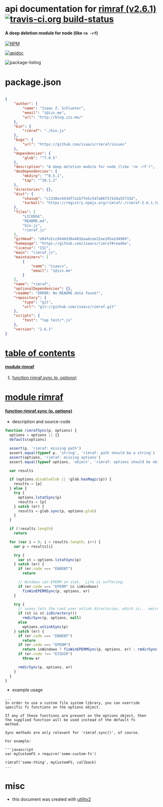 # api documentation for  [rimraf (v2.6.1)](https://github.com/isaacs/rimraf#readme)  [![travis-ci.org build-status](https://api.travis-ci.org/npmdoc/node-npmdoc-rimraf.svg)](https://travis-ci.org/npmdoc/node-npmdoc-rimraf)
#### A deep deletion module for node (like `rm -rf`)

[![NPM](https://nodei.co/npm/rimraf.png?downloads=true)](https://www.npmjs.com/package/rimraf)

[![apidoc](https://npmdoc.github.io/node-npmdoc-rimraf/build/screen-capture.buildNpmdoc.browser._2Fhome_2Ftravis_2Fbuild_2Fnpmdoc_2Fnode-npmdoc-rimraf_2Ftmp_2Fbuild_2Fapidoc.html.png)](https://npmdoc.github.io/node-npmdoc-rimraf/build..beta..travis-ci.org/apidoc.html)

![package-listing](https://npmdoc.github.io/node-npmdoc-rimraf/build/screen-capture.npmPackageListing.svg)



# package.json

```json

{
    "author": {
        "name": "Isaac Z. Schlueter",
        "email": "i@izs.me",
        "url": "http://blog.izs.me/"
    },
    "bin": {
        "rimraf": "./bin.js"
    },
    "bugs": {
        "url": "https://github.com/isaacs/rimraf/issues"
    },
    "dependencies": {
        "glob": "^7.0.5"
    },
    "description": "A deep deletion module for node (like 'rm -rf')",
    "devDependencies": {
        "mkdirp": "^0.5.1",
        "tap": "^10.1.2"
    },
    "directories": {},
    "dist": {
        "shasum": "c2338ec643df7a1b7fe5c54fa86f57428a55f33d",
        "tarball": "https://registry.npmjs.org/rimraf/-/rimraf-2.6.1.tgz"
    },
    "files": [
        "LICENSE",
        "README.md",
        "bin.js",
        "rimraf.js"
    ],
    "gitHead": "d84fe2cc6646d30a401baadcee22ae105a2d4909",
    "homepage": "https://github.com/isaacs/rimraf#readme",
    "license": "ISC",
    "main": "rimraf.js",
    "maintainers": [
        {
            "name": "isaacs",
            "email": "i@izs.me"
        }
    ],
    "name": "rimraf",
    "optionalDependencies": {},
    "readme": "ERROR: No README data found!",
    "repository": {
        "type": "git",
        "url": "git://github.com/isaacs/rimraf.git"
    },
    "scripts": {
        "test": "tap test/*.js"
    },
    "version": "2.6.1"
}
```



# <a name="apidoc.tableOfContents"></a>[table of contents](#apidoc.tableOfContents)

#### [module rimraf](#apidoc.module.rimraf)
1.  [function <span class="apidocSignatureSpan">rimraf.</span>sync (p, options)](#apidoc.element.rimraf.sync)



# <a name="apidoc.module.rimraf"></a>[module rimraf](#apidoc.module.rimraf)

#### <a name="apidoc.element.rimraf.sync"></a>[function <span class="apidocSignatureSpan">rimraf.</span>sync (p, options)](#apidoc.element.rimraf.sync)
- description and source-code
```javascript
function rimrafSync(p, options) {
  options = options || {}
  defaults(options)

  assert(p, 'rimraf: missing path')
  assert.equal(typeof p, 'string', 'rimraf: path should be a string')
  assert(options, 'rimraf: missing options')
  assert.equal(typeof options, 'object', 'rimraf: options should be object')

  var results

  if (options.disableGlob || !glob.hasMagic(p)) {
    results = [p]
  } else {
    try {
      options.lstatSync(p)
      results = [p]
    } catch (er) {
      results = glob.sync(p, options.glob)
    }
  }

  if (!results.length)
    return

  for (var i = 0; i < results.length; i++) {
    var p = results[i]

    try {
      var st = options.lstatSync(p)
    } catch (er) {
      if (er.code === "ENOENT")
        return

      // Windows can EPERM on stat.  Life is suffering.
      if (er.code === "EPERM" && isWindows)
        fixWinEPERMSync(p, options, er)
    }

    try {
      // sunos lets the root user unlink directories, which is... weird.
      if (st && st.isDirectory())
        rmdirSync(p, options, null)
      else
        options.unlinkSync(p)
    } catch (er) {
      if (er.code === "ENOENT")
        return
      if (er.code === "EPERM")
        return isWindows ? fixWinEPERMSync(p, options, er) : rmdirSync(p, options, er)
      if (er.code !== "EISDIR")
        throw er

      rmdirSync(p, options, er)
    }
  }
}
```
- example usage
```shell
...
In order to use a custom file system library, you can override
specific fs functions on the options object.

If any of these functions are present on the options object, then
the supplied function will be used instead of the default fs
method.

Sync methods are only relevant for 'rimraf.sync()', of course.

For example:

'''javascript
var myCustomFS = require('some-custom-fs')

rimraf('some-thing', myCustomFS, callback)
...
```



# misc
- this document was created with [utility2](https://github.com/kaizhu256/node-utility2)

